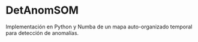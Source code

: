 # DetAnomSOM
Implementación en Python y Numba de un mapa auto-organizado temporal para detección de anomalías. 
